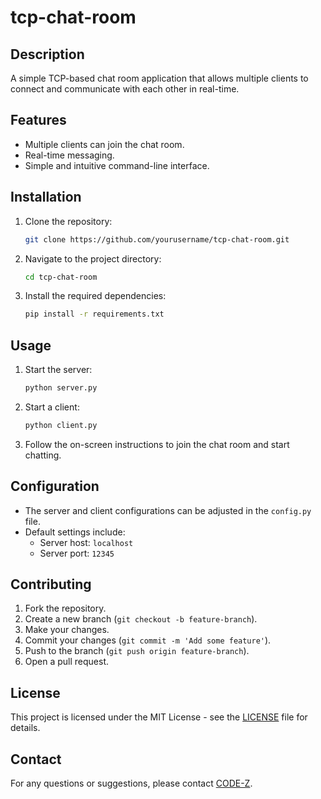 # tcp-chat-room

## Description
A simple TCP-based chat room application that allows multiple clients to connect and communicate with each other in real-time.

## Features
- Multiple clients can join the chat room.
- Real-time messaging.
- Simple and intuitive command-line interface.

## Installation
1. Clone the repository:
    ```sh
    git clone https://github.com/yourusername/tcp-chat-room.git
    ```
2. Navigate to the project directory:
    ```sh
    cd tcp-chat-room
    ```
3. Install the required dependencies:
    ```sh
    pip install -r requirements.txt
    ```

## Usage
1. Start the server:
    ```sh
    python server.py
    ```
2. Start a client:
    ```sh
    python client.py
    ```
3. Follow the on-screen instructions to join the chat room and start chatting.

## Configuration
- The server and client configurations can be adjusted in the `config.py` file.
- Default settings include:
    - Server host: `localhost`
    - Server port: `12345`

## Contributing
1. Fork the repository.
2. Create a new branch (`git checkout -b feature-branch`).
3. Make your changes.
4. Commit your changes (`git commit -m 'Add some feature'`).
5. Push to the branch (`git push origin feature-branch`).
6. Open a pull request.

## License
This project is licensed under the MIT License - see the [LICENSE](LICENSE) file for details.

## Contact
For any questions or suggestions, please contact [CODE-Z](mailto:yourname@example.com).